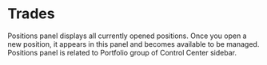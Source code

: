 # Trades

Positions panel displays all currently opened positions. Once you open a new position, it appears in this panel and becomes available to be managed. Positions panel is related to Portfolio group of Control Center sidebar. 

